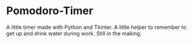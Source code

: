 # Pomodoro-Timer
A little timer made with Python and Tkinter. A little helper to remember to get up and drink water during work.  Still in the making.
